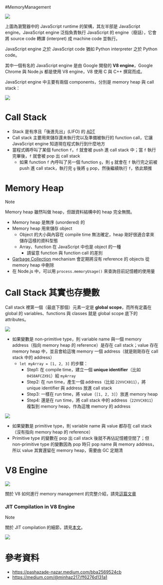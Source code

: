 #MemoryManagement 

![](<https://raw.githubusercontent.com/bingyangchen/KM-software/master/img/javascript-runtime-in-the-browser.png>)

上圖為瀏覽器中的 JavaScript runtime 的架構，其左半部是 JavaScript engine。JavaScript engine 泛指負責執行 JavaScript 的 engine（廢話），它會將 source code 轉譯 (interpret) 成 machine code 並執行。

JavaScript engine 之於 JavaScript code 猶如 Python interpreter 之於 Python code。

其中一個有名的 JavaScript engine 是由 Google 開發的 **V8 engine**，Google Chrome 與 Node.js 都是使用 V8 engine，V8 使用 C 與 C++ 撰寫而成。

JavaScript engine 中主要有兩個 components，分別是 memory heap 與 call stack：

![](<https://raw.githubusercontent.com/bingyangchen/KM-software/master/img/javascript-engine-components.png>)

# Call Stack

- Stack 是有序且「後進先出」(LIFO) 的 [ADT](</Data Structures & Algorithms/ADT.draft.md>)
- Call stack 主要用來儲存還未執行完以及準備被執行的 function call，它讓 JavaScript engine 知道現在程式執行到什麼地方
- 當程式碼呼叫了某個 function `f`，`f` 就會被 push 進 call stack 中；當 `f` 執行完畢後，`f` 就會被 pop 出 call stack
    - 如果 function `f` 內呼叫了另一個 function `g`，則 `g` 就會在 `f` 執行完之前被 push 進 call stack，執行完 `g` 後將 `g` pop，然後繼續執行 `f`，依此類推

# Memory Heap

>[!Note]
>Memory heap 雖然叫做 heap，但跟資料結構中的 heap 完全無關。

- Memory heap 是無序 (unordered) 的
- Memory heap 用來儲存 object
    - Object 的大小與內容在 compile time 無法確定，heap 剛好很適合拿來儲存這樣的資料型態
    - Array、function 在 JavaScript 中也是 object 的一種
        - 請留意 function 與 function call 的差別
- [Garbage Collection](</Computer Science/Garbage Collection.md>) mechanism 會定期將沒有 reference 的 objects 從 memory heap 中刪除
- 在 Node.js 中，可以用 `process.memoryUsage()` 來查詢目前記憶體的使用量

# Call Stack 其實也存變數

Call stack 裡第一個（最底下那個）元素一定是 **global scope**，而所有定義在 global 的 variables、functions 與 classes 就是 global scope 底下的 attributes。

![](<https://raw.githubusercontent.com/bingyangchen/KM-software/master/img/javascript-global-frame-in-stack-memory.jpg>)

- 如果變數是 non-primitive type，則 variable name 與一個 memory address（指向 memory heap 的 reference）是存在 call stack；value 存在 memory heap 中，並且會給這塊 memory 一個 address（就是剛剛存在 call stack 中的 address）
    - `let myArray = [1, 2, 3]` 的步驟：
        - Step1: 在 compile time，建立一個 **unique identifier**（比如 `0458AFCZX91`）給 `myArray`
        - Step2: 在 run time，產生一個 address（比如 `22VVCX011`），將 unique identifier 與 address 放進 call stack
        - Step3: 一樣在 run time，將 value（`[1, 2, 3]`）放進 memory heap
        - Step4: 還是在 run time，將 call stack 中的 address（`22VVCX011`）複製到 memory heap，作為這塊 memory 的 address

![](<https://raw.githubusercontent.com/bingyangchen/KM-software/master/img/call-stack-memory-heap-mapping.png>)

- 如果變數是 primitive type，則 variable name 與 value 都存在 call stack（沒有指向 memory heap 的 reference）
- Primitive type 的變數在 pop 出 call stack 後就不再佔記憶體空間了；但 non-primitive type 的變數因為 pop 時只 pop name 與 memory address，所以 value 其實還留在 memory heap，需要由 GC 定期清

# V8 Engine

![](<https://raw.githubusercontent.com/bingyangchen/KM-software/master/img/v8-engine.png>)

關於 V8 如何進行 memory management 的完整介紹，請見[這篇文章](https://deepu.tech/memory-management-in-v8/)

### JIT Compilation in V8 Engine

>[!Note]
>關於 JIT compilation 的細節，請見[本文](</Computer Science/Compilation vs Interpretation.md>)。

![](<https://raw.githubusercontent.com/bingyangchen/KM-software/master/img/jit-compilation-in-v8-engine.png>)

# 參考資料

- <https://pashazade-nazar.medium.com/bba2569524cb>
- <https://medium.com/@minhaz217/ff6276d131a1>

